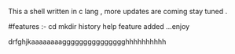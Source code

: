This a shell written in c lang , more updates are coming stay tuned .


#features :-
cd 
mkdir 
history 
help feature added ...enjoy


drfghjkaaaaaaaaggggggggggggggghhhhhhhhhh
